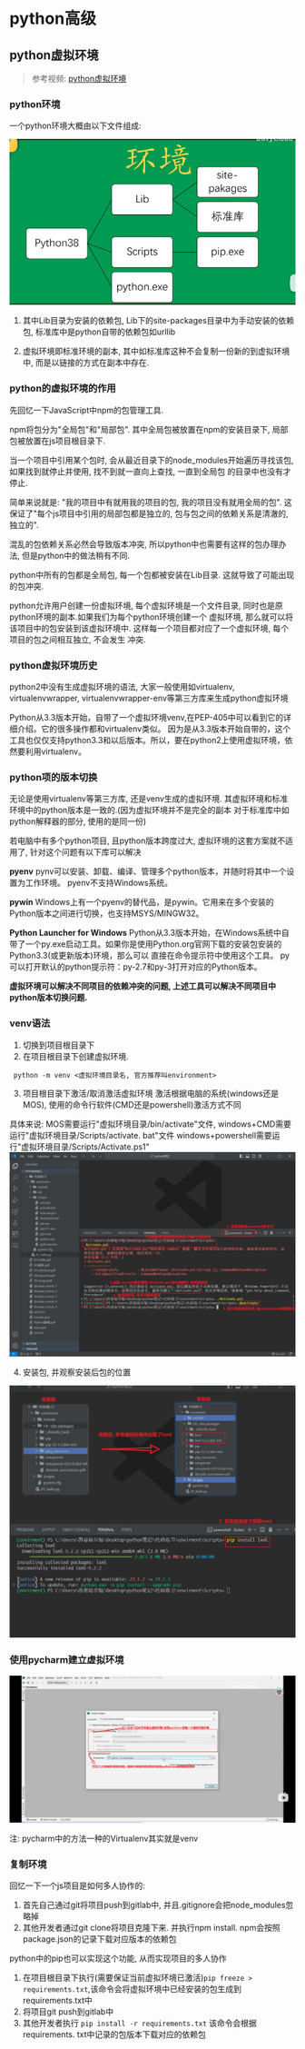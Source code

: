 # python高级

## python虚拟环境
> 参考视频: [python虚拟环境](https://www.bilibili.com/video/BV1V7411n7CM?p=1&vd_source=f0597bff9d28f459976cfa5b23ec3128)

### python环境 
一个python环境大概由以下文件组成: 

<img src="./imgs/env.png">

1. 其中Lib目录为安装的依赖包, Lib下的site-packages目录中为手动安装的依赖包, 标准库中是python自带的依赖包如urllib

2. 虚拟环境即标准环境的副本, 其中如标准库这种不会复制一份新的到虚拟环境中, 而是以链接的方式在副本中存在.

### python的虚拟环境的作用
先回忆一下JavaScript中npm的包管理工具.

npm将包分为"全局包"和"局部包". 其中全局包被放置在npm的安装目录下, 局部包被放置在js项目根目录下.

当一个项目中引用某个包时, 会从最近目录下的node_modules开始遍历寻找该包, 如果找到就停止并使用, 找不到就一直向上查找, 一直到全局包
的目录中也没有才停止.

简单来说就是: "我的项目中有就用我的项目的包, 我的项目没有就用全局的包". 这保证了"每个js项目中引用的局部包都是独立的, 
包与包之间的依赖关系是清澈的, 独立的".

混乱的包依赖关系必然会导致版本冲突, 所以python中也需要有这样的包办理办法, 但是python中的做法稍有不同.

python中所有的包都是全局包, 每一个包都被安装在Lib目录. 这就导致了可能出现的包冲突. 

python允许用户创建一份虚拟环境, 每个虚拟环境是一个文件目录, 同时也是原python环境的副本.如果我们为每个python环境创建一个
虚拟环境, 那么就可以将该项目中的包安装到该虚拟环境中. 这样每一个项目都对应了一个虚拟环境, 每个项目的包之间相互独立, 不会发生
冲突.

### python虚拟环境历史
python2中没有生成虚拟环境的语法, 大家一般使用如virtualenv, virtualenvwrapper, 
virtualenvwrapper-env等第三方库来生成python虚拟环境

Python从3.3版本开始，自带了一个虚拟环境venv,在PEP-405中可以看到它的详细介绍。它的很多操作都和virtualenv类似。
因为是从3.3版本开始自带的，这个工具也仅仅支持python3.3和以后版本。所以，要在python2上使用虚拟环境，依然要利用virtualenv。


### python项的版本切换
无论是使用virtualenv等第三方库, 还是venv生成的虚拟环境. 其虚拟环境和标准环境中的python版本是一致的.(因为虚拟环境并不是完全的副本
对于标准库中如python解释器的部分, 使用的是同一份)

若电脑中有多个python项目, 且python版本跨度过大, 虚拟环境的这套方案就不适用了, 针对这个问题有以下库可以解决

**pyenv**
pynv可以安装、卸载、编译、管理多个python版本，并随时将其中一个设置为工作环境。
pyenv不支持Windows系统。

**pywin**
Windows上有一个pyenv的替代品，是pywin。它用来在多个安装的Python版本之间进行切换，也支持MSYS/MINGW32。

**Python Launcher for Windows**
Python从3.3版本开始，在Windows系统中自带了一个py.exe启动工具。如果你是使用Python.org官网下载的安装包安装的Python3.3(或更新版本)环境，那么可以
直接在命令提示符中使用这个工具。
py可以打开默认的python提示符：py-2.7和py-3打开对应的Python版本。

**虚拟环境可以解决不同项目的依赖冲突的问题, 上述工具可以解决不同项目中python版本切换问题.**

### venv语法
1. 切换到项目根目录下
2. 在项目根目录下创建虚拟环境.
```shell
 python -m venv <虚拟环境目录名, 官方推荐叫environment>
```
3. 项目根目录下激活/取消激活虚拟环境
激活根据电脑的系统(windows还是MOS), 使用的命令行软件(CMD还是powershell)激活方式不同

具体来说: MOS需要运行"虚拟环境目录/bin/activate"文件, windows+CMD需要运行"虚拟环境目录/Scripts/activate.
bat"文件
windows+powershell需要运行"虚拟环境目录/Scripts/Activate.ps1"
<img src="./imgs/activate.png">

4. 安装包, 并观察安装后包的位置
<img src="./imgs/env_test.png">

### 使用pycharm建立虚拟环境
<img src="./imgs/env-pycharm.png" width="900">

注: pycharm中的方法一种的Virtualenv其实就是venv

### 复制环境
回忆一下一个js项目是如何多人协作的: 
1. 首先自己通过git将项目push到gitlab中, 并且.gitignore会把node_modules忽略掉
2. 其他开发者通过git clone将项目克隆下来. 并执行npm install. npm会按照package.json的记录下载对应版本的依赖包

python中的pip也可以实现这个功能, 从而实现项目的多人协作

1. 在项目根目录下执行(需要保证当前虚拟环境已激活)``pip freeze > requirements.txt``,该命令会将虚拟环境中已经安装的包生成到requirements.txt中
2. 将项目git push到gitlab中
3. 其他开发者执行 ``pip install -r requirements.txt`` 该命令会根据requirements.
   txt中记录的包版本下载对应的依赖包
